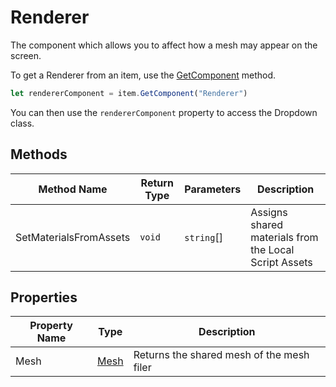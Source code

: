 # Renderer

The component which allows you to affect how a mesh may appear on the screen.

To get a Renderer from an item, use the [GetComponent](./../../item/getcomponent.md) method.

```js
let rendererComponent = item.GetComponent("Renderer")
```

You can then use the `rendererComponent` property to access the Dropdown class.

## Methods

Method Name | Return Type | Parameters | Description
--- | --- | --- | ---
SetMaterialsFromAssets | `void` | `string`[] | Assigns shared materials from the Local Script Assets

## Properties

Property Name | Type | Description
--- | --- | ---
Mesh | [Mesh](./../../mesh/index.md) | Returns the shared mesh of the mesh filer